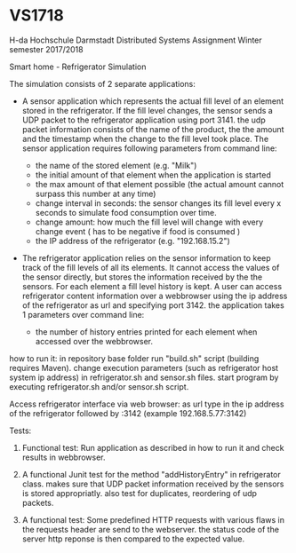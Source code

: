 # VS1718


H-da Hochschule Darmstadt
Distributed Systems Assignment 
Winter semester 2017/2018

Smart home - Refrigerator Simulation

The simulation consists of 2 separate applications:

- A sensor application which represents the actual fill level of an element stored in the refrigerator. If the fill level changes, the sensor sends a UDP packet to the refrigerator application using port 3141. the udp packet information consists of the name of the product, the the amount and the timestamp when the change to the fill level took place. The sensor application requires following parameters from command line:
  - the name of the stored element (e.g. "Milk")
  - the initial amount of that element when the application is started
  - the max amount of that element possible (the actual amount cannot surpass this number at any time)
  - change interval in seconds: the sensor changes its fill level every x seconds to simulate food consumption over time.
  - change amount: how much the fill level will change with every change event ( has to be negative if food is consumed )
  - the IP address of the refrigerator (e.g. "192.168.15.2")
  
- The refrigerator application relies on the sensor information to keep track of the fill levels of all its elements. It cannot access the values of the sensor directly, but stores the information received by the the sensors. For each element a fill level history is kept. A user can access refrigerator content information over a webbrowser using the ip address of the refrigerator as url and specifying port 3142. the application takes 1 parameters over command line:
  - the number of history entries printed for each element when accessed over the webbrowser.



how to run it:
in repository base folder run "build.sh" script (building requires Maven).
change execution parameters (such as refrigerator host system ip address) in refrigerator.sh and sensor.sh files.
start program by executing refrigerator.sh and/or sensor.sh script.

Access refrigerator interface via web browser:
as url type in the ip address of the refrigerator followed by :3142 (example 192.168.5.77:3142)



Tests: 

1) Functional test: Run application as described in how to run it and check results in webbrowser. 

2) A functional Junit test for the method "addHistoryEntry" in refrigerator class. makes sure that UDP packet information received by the sensors is stored appropriatly. also test for duplicates, reordering of udp packets.

3) A functional test: Some predefined HTTP requests with various flaws in the requests header are send to the webserver. the status code of the server http reponse is then compared to the expected value.
